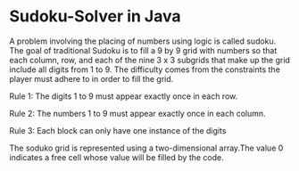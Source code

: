  # Sudoku-Solver in Java
 
 
 
A problem involving the placing of numbers using logic is called sudoku. The goal of traditional Sudoku is to fill a 9 by 9 grid with numbers so that each column, row, and each of the nine 3 x 3 subgrids that make up the grid include all digits from 1 to 9. The difficulty comes from the constraints the player must adhere to in order to fill the grid.



Rule 1: The digits 1 to 9 must appear exactly once in each row.




Rule 2: The numbers 1 to 9 must appear exactly once in each column.



Rule 3: Each block can only have one instance of the digits 




The soduko grid is represented using a two-dimensional array.The value 0 indicates a free cell whose value will be filled by the code.

